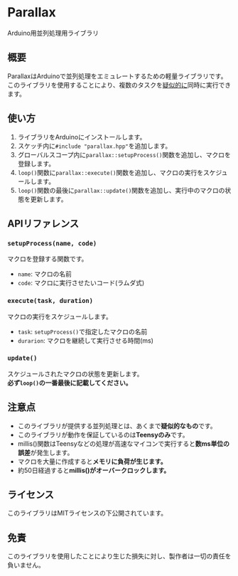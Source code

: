 # Parallax

Arduino用並列処理用ライブラリ

## 概要

ParallaxはArduinoで並列処理をエミュレートするための軽量ライブラリです。  
このライブラリを使用することにより、複数のタスクを<ins>疑似的に</ins>同時に実行できます。  

## 使い方

1. ライブラリをArduinoにインストールします。
2. スケッチ内に`#include "parallax.hpp"`を追加します。  
3. グローバルスコープ内に`parallax::setupProcess()`関数を追加し、マクロを登録します。
4. `loop()`関数に`parallax::execute()`関数を追加し、マクロの実行をスケジュールします。
5. `loop()`関数の最後に`parallax::update()`関数を追加し、実行中のマクロの状態を更新します。

## APIリファレンス

### `setupProcess(name, code)`  

マクロを登録する関数です。  

- `name`: マクロの名前  
- `code`: マクロに実行させたいコード(ラムダ式)  

### `execute(task, duration)`

マクロの実行をスケジュールします。  

- `task`: `setupProcess()`で指定したマクロの名前  
- `durarion`: マクロを継続して実行させる時間(ms)  

### `update()`

スケジュールされたマクロの状態を更新します。  
**必ず`loop()`の一番最後に記載してください。**

## 注意点

- このライブラリが提供する並列処理とは、あくまで**疑似的なもの**です。  
- このライブラリが動作を保証しているのは**Teensyのみ**です。  
- millis()関数はTeensyなどの処理が高速なマイコンで実行すると**数ms単位の誤差**が発生します。  
- マクロを大量に作成すると**メモリに負荷が生じます。**
- 約50日経過すると**millis()がオーバークロックします。**

## ライセンス

このライブラリはMITライセンスの下公開されています。


## 免責

このライブラリを使用したことにより生じた損失に対し、製作者は一切の責任を負いません。  
